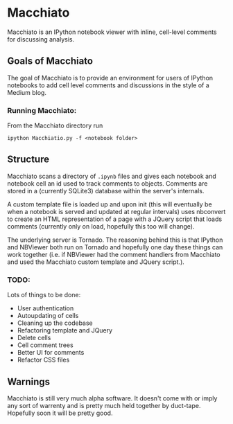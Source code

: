 # Macchiato

Macchiato is an IPython notebook viewer with inline, cell-level comments for discussing analysis.

## Goals of Macchiato

The goal of Macchiato is to provide an environment for users of IPython notebooks to add cell level comments and discussions in the style of a Medium blog. 

### Running Macchiato:

From the Macchiato directory run

`ipython Macchiatio.py -f <notebook folder>`

## Structure

Macchiato scans a directory of `.ipynb` files and gives each notebook and notebook cell an id used to track comments to objects. Comments are stored in a (currently SQLite3) database within the server's internals. 

A custom template file is loaded up and upon init (this will eventually be when a notebook is served and updated at regular intervals) uses nbconvert to create an HTML representation of a page with a JQuery script that loads comments (currently only on load, hopefully this too will change).

The underlying server is Tornado. The reasoning behind this is that IPython and NBViewer both run on Tornado and hopefully one day these things can work together (i.e. if NBViewer had the comment handlers from Macchiato and used the Macchiato custom template and JQuery script.).

### TODO:

Lots of things to be done:

* User authentication
* Autoupdating of cells
* Cleaning up the codebase
* Refactoring template and JQuery
* Delete cells
* Cell comment trees
* Better UI for comments
* Refactor CSS files



## Warnings

Macchiato is still very much alpha software. It doesn't come with or imply any sort of warrenty and is pretty much held together by duct-tape. Hopefully soon it will be pretty good.
